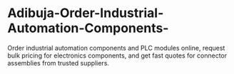 # Adibuja-Order-Industrial-Automation-Components-
Order industrial automation components and PLC modules online, request bulk pricing for electronics components, and get fast quotes for connector assemblies from trusted suppliers.
